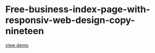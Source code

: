 # Free-business-index-page-with-responsiv-web-design-copy-nineteen
<a href="http://webi4u.com/web/article/Free-business-index-page-with-responsiv-web-design-copy-nineteen/">
  view demo
  </a>
